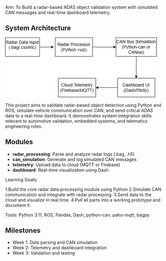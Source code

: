 Aim: To Build a radar-based ADAS object validation system with simulated CAN messages and real-time dashboard telemetry.

## System Architecture

![System Diagram](system_diagram.png)


This project aims to validate radar-based object detection using Python and ROS, simulate vehicle communication over CAN, and send critical ADAS data to a real-time dashboard. It demonstrates system integration skills relevant to automotive validation, embedded systems, and telematics engineering roles.

## Modules
- **radar_processing**: Parse and analyze radar logs (.bag, .h5)
- **can_simulation**: Generate and log simulated CAN messages
- **telemetry**: Upload data to cloud (MQTT or Firebase)
- **dashboard**: Real-time visualization using Dash

Learning Goals:

1.Build the core radar data processing module using Python
2.Simulate CAN communication and integrate with radar processing.
3.Send data to the cloud and visualize in real time.
4.Pull all parts into a working prototype and document it.

Tools:
Python 3.11, ROS, Pandas, Dash, python-can, paho-mqtt, bagpy

## Milestones
- Week 1: Data parsing and CAN simulation
- Week 2: Telemetry and dashboard integration
- Week 3: Validation and testing
	